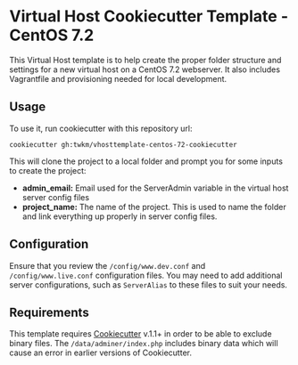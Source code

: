 # Virtual Host Cookiecutter Template - CentOS 7.2

This Virtual Host template is to help create the proper folder structure and settings for a new virtual host on a CentOS 7.2 webserver. It also includes Vagrantfile and provisioning needed for local development.

## Usage

To use it, run cookiecutter with this repository url:

```
cookiecutter gh:twkm/vhosttemplate-centos-72-cookiecutter
```

This will clone the project to a local folder and prompt you for some inputs to create the project:

* **admin_email:** Email used for the ServerAdmin variable in the virtual host server config files
* **project_name:** The name of the project. This is used to name the folder and link everything up properly in server config files.

## Configuration

Ensure that you review the ```/config/www.dev.conf``` and ```/config/www.live.conf``` configuration files. You may need to add additional server configurations, such as ```ServerAlias``` to these files to suit your needs.

## Requirements

This template requires [Cookiecutter](https://github.com/audreyr/cookiecutter) v.1.1+ in order to be able to exclude binary files. The ```/data/adminer/index.php``` includes binary data which will cause an error in earlier versions of Cookiecutter.
